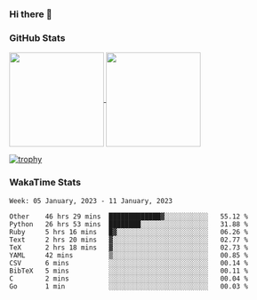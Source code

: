 ### Hi there 👋

### GitHub Stats

<a href="https://github.com/anuraghazra/github-readme-stats">
  <img align="center" height="170px" src="https://github-readme-stats.vercel.app/api/top-langs/?username=tksfjt1024&layout=compact&count_private=true&show_icons=true&show_icons=true&theme=graywhite" />
</a>
<a href="https://github.com/anuraghazra/github-readme-stats">
  <img align="center" height="170px" src="https://github-readme-stats.vercel.app/api?username=tksfjt1024&count_private=true&show_icons=true&show_icons=true&theme=graywhite" />
</a>

[![trophy](https://github-profile-trophy.vercel.app/?username=tksfjt1024)](https://github.com/ryo-ma/github-profile-trophy)

### WakaTime Stats

<!--START_SECTION:waka-->
```text
Week: 05 January, 2023 - 11 January, 2023

Other    46 hrs 29 mins  █████████████▓░░░░░░░░░░░   55.12 % 
Python   26 hrs 53 mins  ████████░░░░░░░░░░░░░░░░░   31.88 % 
Ruby     5 hrs 16 mins   █▓░░░░░░░░░░░░░░░░░░░░░░░   06.26 % 
Text     2 hrs 20 mins   ▓░░░░░░░░░░░░░░░░░░░░░░░░   02.77 % 
TeX      2 hrs 18 mins   ▓░░░░░░░░░░░░░░░░░░░░░░░░   02.73 % 
YAML     42 mins         ▒░░░░░░░░░░░░░░░░░░░░░░░░   00.85 % 
CSV      6 mins          ░░░░░░░░░░░░░░░░░░░░░░░░░   00.14 % 
BibTeX   5 mins          ░░░░░░░░░░░░░░░░░░░░░░░░░   00.11 % 
C        2 mins          ░░░░░░░░░░░░░░░░░░░░░░░░░   00.04 % 
Go       1 min           ░░░░░░░░░░░░░░░░░░░░░░░░░   00.03 % 
```
<!--END_SECTION:waka-->
